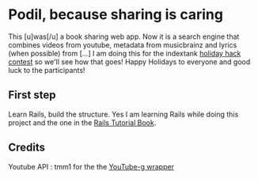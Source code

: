 # Podil, because sharing is caring
This [u]was[/u] a book sharing web app.
Now it is a search engine that combines videos from youtube, metadata from musicbrainz and lyrics (when possible) from [...]
I am doing this for the indextank [holiday hack contest](http://blog.indextank.com/93/holiday-hacks-indextank-heroku/)
so we'll see how that goes! Happy Holidays to everyone and good luck to the participants!

## First step
Learn Rails, build the structure.
Yes I am learning Rails while doing this project 
and the one in the [Rails Tutorial Book](http://railstutorial.org/).

## Credits
Youtube API : tmm1 for the the [YouTube-g wrapper](https://github.com/tmm1/youtube-g)
